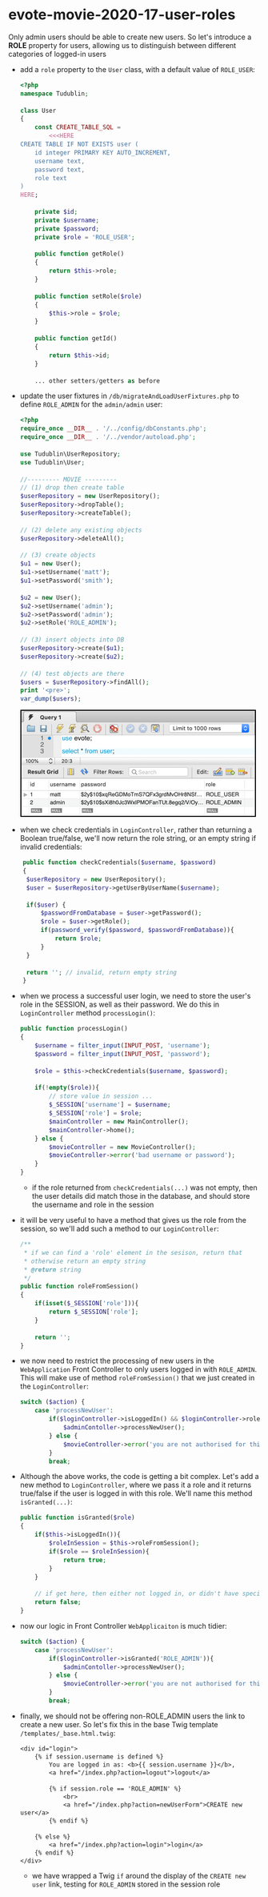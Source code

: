 # evote-movie-2020-17-user-roles

Only admin users should be able to create new users. So let's introduce a **ROLE** property for users, allowing us to distinguish between different categories of logged-in users

- add a `role` property to the `User` class, with a default value of `ROLE_USER`:

    ```php
    <?php
    namespace Tudublin;
    
    class User
    {
        const CREATE_TABLE_SQL =
            <<<HERE
    CREATE TABLE IF NOT EXISTS user (
        id integer PRIMARY KEY AUTO_INCREMENT,
        username text,
        password text,
        role text
    )
    HERE;
    
        private $id;
        private $username;
        private $password;
        private $role = 'ROLE_USER';
    
        public function getRole()
        {
            return $this->role;
        }
    
        public function setRole($role)
        {
            $this->role = $role;
        }
    
        public function getId()
        {
            return $this->id;
        }
    
        ... other setters/getters as before
    ```

- update the user fixtures in `/db/migrateAndLoadUserFixtures.php` to define `ROLE_ADMIN` for the `admin/admin` user:

    ```php
    <?php
    require_once __DIR__ . '/../config/dbConstants.php';
    require_once __DIR__ . '/../vendor/autoload.php';
    
    use Tudublin\UserRepository;
    use Tudublin\User;
    
    //--------- MOVIE ---------
    // (1) drop then create table
    $userRepository = new UserRepository();
    $userRepository->dropTable();
    $userRepository->createTable();
    
    // (2) delete any existing objects
    $userRepository->deleteAll();
    
    // (3) create objects
    $u1 = new User();
    $u1->setUsername('matt');
    $u1->setPassword('smith');
    
    $u2 = new User();
    $u2->setUsername('admin');
    $u2->setPassword('admin');
    $u2->setRole('ROLE_ADMIN');
    
    // (3) insert objects into DB
    $userRepository->create($u1);
    $userRepository->create($u2);
    
    // (4) test objects are there
    $users = $userRepository->findAll();
    print '<pre>';
    var_dump($users);
    ``` 

    ![roles in DB](screenshots/roles_in_db.png)

- when we check credentials in `LoginController`, rather than returning a Boolean true/false, we'll now return the role string, or an empty string if invalid credentials:

```php
    public function checkCredentials($username, $password)
    {
     $userRepository = new UserRepository();
     $user = $userRepository->getUserByUserName($username);
    
     if($user) {
         $passwordFromDatabase = $user->getPassword();
         $role = $user->getRole();
         if(password_verify($password, $passwordFromDatabase)){
             return $role;
         }
     }
    
     return ''; // invalid, return empty string
    }
```

- when we process a successful user login, we need to store the user's role in the SESSION, as well as their password. We do this in `LoginController` method `processLogin()`:

    ```php
    public function processLogin()
    {
        $username = filter_input(INPUT_POST, 'username');
        $password = filter_input(INPUT_POST, 'password');
    
        $role = $this->checkCredentials($username, $password);
    
        if(!empty($role)){
            // store value in session ...
            $_SESSION['username'] = $username;
            $_SESSION['role'] = $role;
            $mainController = new MainController();
            $mainController->home();
        } else {
            $movieController = new MovieController();
            $movieController->error('bad username or password');
        }
    }
    ```
    
    - if the role returned from `checkCredentials(...)` was not empty, then the user details did match those in the database, and should store the username and role in the session

- it will be very useful to have a method that gives us the role from the session, so we'll add such a method to our `LoginController`:

    ```php
    /**
     * if we can find a 'role' element in the sesison, return that
     * otherwise return an empty string
     * @return string
     */
    public function roleFromSession()
    {
        if(isset($_SESSION['role'])){
            return $_SESSION['role'];
        }
    
        return '';
    }
    ```
  
- we now need to restrict the processing of new users in the `WebApplication` Front Controller to only users logged in with `ROLE_ADMIN`. This will make use of method `roleFromSession()` that we just created in the `LoginController`:

    ```php
    switch ($action) {
        case 'processNewUser':
            if($loginController->isLoggedIn() && $loginController->roleFromSession() == 'ROLE_ADMIN'){
                $adminContoller->processNewUser();
            } else {
                $movieController->error('you are not authorised for this action');
            }
            break;
    ```
  
- Although the above works, the code is getting a bit complex. Let's add a new method to `LoginController`, where we pass it a role and it returns true/false if the user is logged in with this role. We'll name this method `isGranted(...)`:

    ```php
    public function isGranted($role)
    {
        if($this->isLoggedIn()){
            $roleInSession = $this->roleFromSession();
            if($role == $roleInSession){
                return true;
            }
        }
    
        // if get here, then either not logged in, or didn't have specified role
        return false;
    }
    ```

- now our logic in Front Controller `WebApplicaiton` is much tidier:

    ```php
    switch ($action) {
        case 'processNewUser':
            if($loginController->isGranted('ROLE_ADMIN')){
                $adminContoller->processNewUser();
            } else {
                $movieController->error('you are not authorised for this action');
            }
            break;
    ```
  
- finally, we should not be offering non-ROLE_ADMIN users the link to create a new user. So let's fix this in the base Twig template `/templates/_base.html.twig`:

    ```twig
    <div id="login">
        {% if session.username is defined %}
            You are logged in as: <b>{{ session.username }}</b>,
            <a href="/index.php?action=logout">logout</a>
    
            {% if session.role == 'ROLE_ADMIN' %}
                <br>
                <a href="/index.php?action=newUserForm">CREATE new user</a>
            {% endif %}
    
        {% else %}
            <a href="/index.php?action=login">login</a>
        {% endif %}
    </div>
    ```
  
    - we have wrapped a Twig `if` around the display of the `CREATE new user` link, testing for `ROLE_ADMIN` stored in the session role
